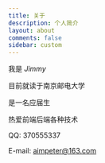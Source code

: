 ```yaml
---
title: 关于
description: 个人简介
layout: about
comments: false
sidebar: custom
---
```



我是 *Jimmy*

目前就读于南京邮电大学

是一名应届生

热爱前端后端各种技术

QQ: 370555337

E-mail: aimpeter@163.com

<!-- <center>个人网站:</center>

<center> (1)[abc社区](http://119.23.33.174) </center>

<center> (2)[小游戏网站](http://aimpeter.xyz) </center>

<center> (3)[个人博客](http://jimmy9876.top) </center> -->

<!-- <center><span color="red">**如果我的文章节省了你的时间，欢迎赏根🍭**</span></center>

<center>![](https://ws4.sinaimg.cn/large/006tKfTcgy1ffxir8dmk2j30yi1auq7v.jpg)</center> -->
